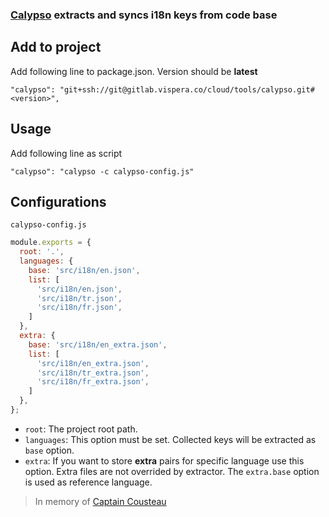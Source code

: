 ### [Calypso](https://tr.wikipedia.org/wiki/Calypso_(gemi)) extracts and syncs i18n keys from code base

## Add to project

Add following line to package.json. Version should be **latest**

`"calypso": "git+ssh://git@gitlab.vispera.co/cloud/tools/calypso.git#<version>",`

## Usage

Add following line as script
    
`"calypso": "calypso -c calypso-config.js"`

## Configurations

`calypso-config.js`

```javascript
module.exports = {
  root: '.',
  languages: {
    base: 'src/i18n/en.json',
    list: [
      'src/i18n/en.json',
      'src/i18n/tr.json',
      'src/i18n/fr.json',
    ]
  },
  extra: {
    base: 'src/i18n/en_extra.json',
    list: [
      'src/i18n/en_extra.json',
      'src/i18n/tr_extra.json',
      'src/i18n/fr_extra.json',
    ]
  },
};
```

- `root`: The project root path.
- `languages`: This option must be set. Collected keys will be extracted as `base` option.
- `extra`: If you want to store **extra** pairs for specific language use this option. Extra files are not overrided by extractor. The `extra.base` option is used as reference language.


> In memory of [Captain Cousteau](https://tr.wikipedia.org/wiki/Jacques-Yves_Cousteau)